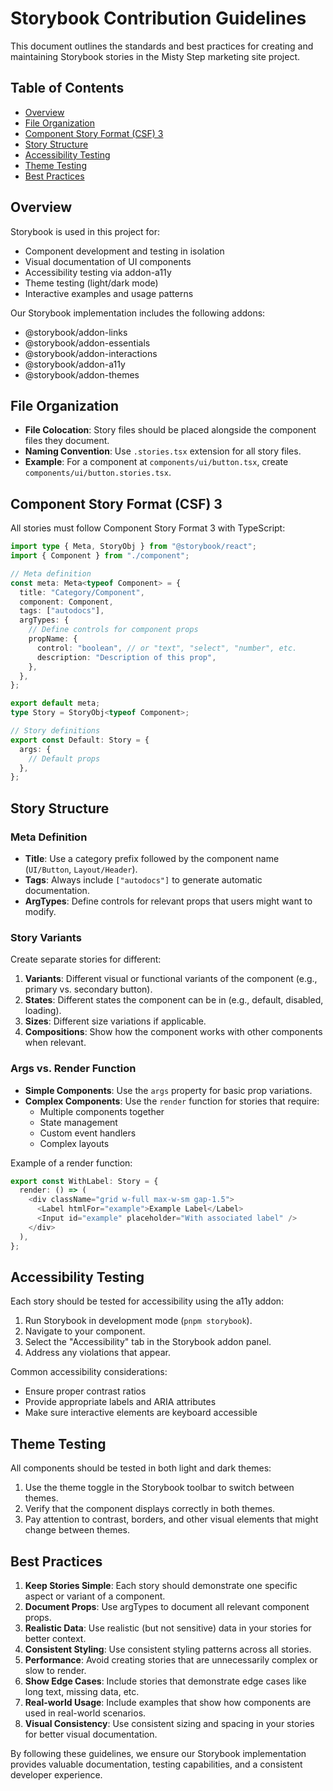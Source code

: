 # Storybook Contribution Guidelines

This document outlines the standards and best practices for creating and maintaining Storybook stories in the Misty Step marketing site project.

## Table of Contents

- [Overview](#overview)
- [File Organization](#file-organization)
- [Component Story Format (CSF) 3](#component-story-format-csf-3)
- [Story Structure](#story-structure)
- [Accessibility Testing](#accessibility-testing)
- [Theme Testing](#theme-testing)
- [Best Practices](#best-practices)

## Overview

Storybook is used in this project for:

- Component development and testing in isolation
- Visual documentation of UI components
- Accessibility testing via addon-a11y
- Theme testing (light/dark mode)
- Interactive examples and usage patterns

Our Storybook implementation includes the following addons:

- @storybook/addon-links
- @storybook/addon-essentials
- @storybook/addon-interactions
- @storybook/addon-a11y
- @storybook/addon-themes

## File Organization

- **File Colocation**: Story files should be placed alongside the component files they document.
- **Naming Convention**: Use `.stories.tsx` extension for all story files.
- **Example**: For a component at `components/ui/button.tsx`, create `components/ui/button.stories.tsx`.

## Component Story Format (CSF) 3

All stories must follow Component Story Format 3 with TypeScript:

```typescript
import type { Meta, StoryObj } from "@storybook/react";
import { Component } from "./component";

// Meta definition
const meta: Meta<typeof Component> = {
  title: "Category/Component",
  component: Component,
  tags: ["autodocs"],
  argTypes: {
    // Define controls for component props
    propName: {
      control: "boolean", // or "text", "select", "number", etc.
      description: "Description of this prop",
    },
  },
};

export default meta;
type Story = StoryObj<typeof Component>;

// Story definitions
export const Default: Story = {
  args: {
    // Default props
  },
};
```

## Story Structure

### Meta Definition

- **Title**: Use a category prefix followed by the component name (`UI/Button`, `Layout/Header`).
- **Tags**: Always include `["autodocs"]` to generate automatic documentation.
- **ArgTypes**: Define controls for relevant props that users might want to modify.

### Story Variants

Create separate stories for different:

1. **Variants**: Different visual or functional variants of the component (e.g., primary vs. secondary button).
2. **States**: Different states the component can be in (e.g., default, disabled, loading).
3. **Sizes**: Different size variations if applicable.
4. **Compositions**: Show how the component works with other components when relevant.

### Args vs. Render Function

- **Simple Components**: Use the `args` property for basic prop variations.
- **Complex Components**: Use the `render` function for stories that require:
  - Multiple components together
  - State management
  - Custom event handlers
  - Complex layouts

Example of a render function:

```typescript
export const WithLabel: Story = {
  render: () => (
    <div className="grid w-full max-w-sm gap-1.5">
      <Label htmlFor="example">Example Label</Label>
      <Input id="example" placeholder="With associated label" />
    </div>
  ),
};
```

## Accessibility Testing

Each story should be tested for accessibility using the a11y addon:

1. Run Storybook in development mode (`pnpm storybook`).
2. Navigate to your component.
3. Select the "Accessibility" tab in the Storybook addon panel.
4. Address any violations that appear.

Common accessibility considerations:

- Ensure proper contrast ratios
- Provide appropriate labels and ARIA attributes
- Make sure interactive elements are keyboard accessible

## Theme Testing

All components should be tested in both light and dark themes:

1. Use the theme toggle in the Storybook toolbar to switch between themes.
2. Verify that the component displays correctly in both themes.
3. Pay attention to contrast, borders, and other visual elements that might change between themes.

## Best Practices

1. **Keep Stories Simple**: Each story should demonstrate one specific aspect or variant of a component.
2. **Document Props**: Use argTypes to document all relevant component props.
3. **Realistic Data**: Use realistic (but not sensitive) data in your stories for better context.
4. **Consistent Styling**: Use consistent styling patterns across all stories.
5. **Performance**: Avoid creating stories that are unnecessarily complex or slow to render.
6. **Show Edge Cases**: Include stories that demonstrate edge cases like long text, missing data, etc.
7. **Real-world Usage**: Include examples that show how components are used in real-world scenarios.
8. **Visual Consistency**: Use consistent sizing and spacing in your stories for better visual documentation.

By following these guidelines, we ensure our Storybook implementation provides valuable documentation, testing capabilities, and a consistent developer experience.
